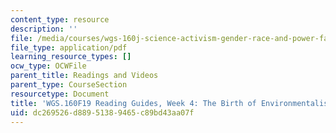 ```yaml
---
content_type: resource
description: ''
file: /media/courses/wgs-160j-science-activism-gender-race-and-power-fall-2019/dc269526d88951389465c89bd43aa07f_MITWGS_160F19_Wk4ReadingGuide.pdf
file_type: application/pdf
learning_resource_types: []
ocw_type: OCWFile
parent_title: Readings and Videos
parent_type: CourseSection
resourcetype: Document
title: 'WGS.160F19 Reading Guides, Week 4: The Birth of Environmentalism'
uid: dc269526-d889-5138-9465-c89bd43aa07f
---
```

